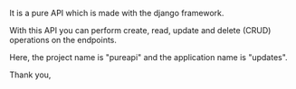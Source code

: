 It is a pure API which is made with the django framework.

With this API you can perform create, read, update and delete (CRUD) operations on the endpoints.

Here, the project name is "pureapi" and the application name is "updates".

Thank you,
